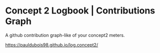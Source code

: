 # Concept 2 Logbook | Contributions Graph

A github contribution graph-like of your concept2 meters.

https://pauldubois98.github.io/log.concept2/
